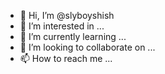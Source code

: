 - 👋 Hi, I’m @slyboyshish
- 👀 I’m interested in ...
- 🌱 I’m currently learning ...
- 💞️ I’m looking to collaborate on ...
- 📫 How to reach me ...

<!---
slyboyshish/slyboyshish is a ✨ special ✨ repository because its `README.md` (this file) appears on your GitHub profile.
You can click the Preview link to take a look at your changes.
--->
